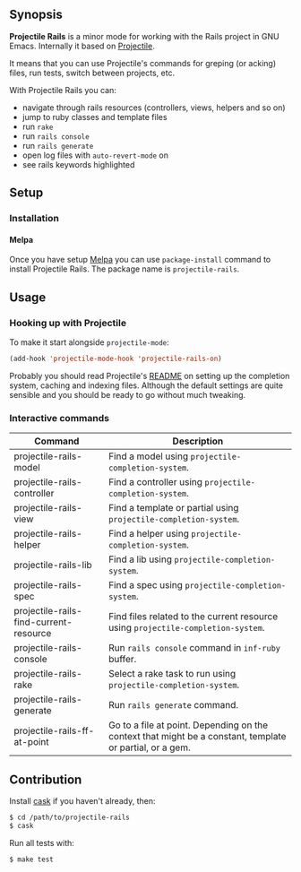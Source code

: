 ## Synopsis

**Projectile Rails** is a minor mode for working with the Rails project in GNU Emacs.
Internally it based on [Projectile](https://github.com/bbatsov/projectile).

It means that you can use Projectile's commands for greping (or acking) files, run tests, switch between projects, etc.

With Projectile Rails you can:

* navigate through rails resources (controllers, views, helpers and so on)
* jump to ruby classes and template files
* run `rake`
* run `rails console`
* run `rails generate`
* open log files with `auto-revert-mode` on
* see rails keywords highlighted

## Setup

### Installation

#### Melpa

Once you have setup [Melpa](http://melpa.milkbox.net/#/getting-started) you can use `package-install` command to install Projectile Rails. The package name is `projectile-rails`.

## Usage

### Hooking up with Projectile

To make it start alongside `projectile-mode`:

```lisp
(add-hook 'projectile-mode-hook 'projectile-rails-on)
```

Probably you should read Projectile's [README](https://github.com/bbatsov/projectile) on setting up the completion system, caching and indexing files. Although the default settings are quite sensible and you should be ready to go without much tweaking.

### Interactive commands

Command                                | Description
---------------------------------------|------------------------------------------------------------
projectile-rails-model                 | Find a model using `projectile-completion-system`.
projectile-rails-controller            | Find a controller using `projectile-completion-system`.
projectile-rails-view                  | Find a template or partial using `projectile-completion-system`.
projectile-rails-helper                | Find a helper using `projectile-completion-system`.
projectile-rails-lib                   | Find a lib using `projectile-completion-system`.
projectile-rails-spec                  | Find a spec using `projectile-completion-system`.
projectile-rails-find-current-resource | Find files related to the current resource using `projectile-completion-system`.
projectile-rails-console               | Run `rails console` command in `inf-ruby` buffer.
projectile-rails-rake                  | Select a rake task to run using `projectile-completion-system`.
projectile-rails-generate              | Run `rails generate` command.
projectile-rails-ff-at-point           | Go to a file at point. Depending on the context that might be a constant, template or partial, or a gem.

## Contribution

Install [cask](https://github.com/rejeep/cask.el) if you haven't already, then:

```bash
$ cd /path/to/projectile-rails
$ cask
```

Run all tests with:

```bash
$ make test
```
